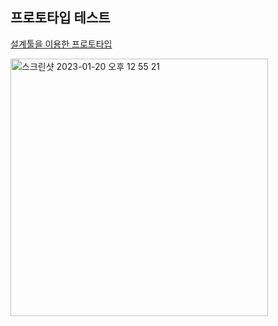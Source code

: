 ## 프로토타입 테스트 
<a href ="https://www.figma.com/proto/5zkO5ObUhljZXmiAq6aLUW/%EB%8F%84%EC%A0%8430?node-id=2%3A2&scaling=min-zoom&page-id=0%3A1"> 설계툴을 이용한 프로토타입 </a>

<img width="412" alt="스크린샷 2023-01-20 오후 12 55 21" src="https://user-images.githubusercontent.com/54762273/215759573-f50d6864-d66b-453d-afb5-b6ad5cf938d6.png">
